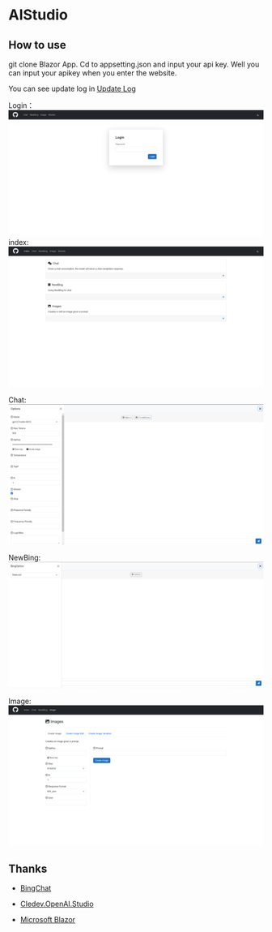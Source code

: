 # AIStudio
## How to use

git clone Blazor App. Cd to appsetting.json and input your api key. Well you can input your apikey when you enter the website.

You can see update log in [Update Log](https://github.com/Hdurian-CH/AIStudio/tree/main/Update%20Log)

Login：
![Login](/Images/Login.png)
index:
![index](/Images/Index.png)

Chat:
![chat](/Images/Chat.png)



NewBing:![NewBing](/Images/NewBing.png)







Image:
![Image](Images/Image.png)



## Thanks

* [BingChat](https://github.com/bsdayo/BingChat)
* [Cledev.OpenAI.Studio](https://github.com/lucabriguglia/Cledev.OpenAI.Studio)

* [Microsoft Blazor](https://dotnet.microsoft.com/en-us/apps/aspnet/web-apps/blazor)